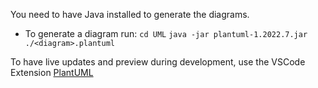 You need to have Java installed to generate the diagrams.

- To generate a diagram run:
```cd UML```
```java -jar plantuml-1.2022.7.jar ./<diagram>.plantuml```

To have live updates and preview during development, use the VSCode Extension [PlantUML](https://marketplace.visualstudio.com/items?itemName=jebbs.plantuml)